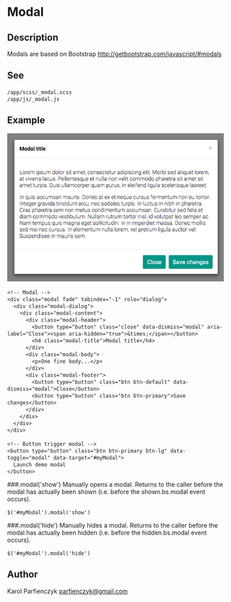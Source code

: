 Modal
==================================

## Description
Modals are based on Bootstrap http://getbootstrap.com/javascript/#modals


## See
	
	/app/scss/_modal.scss
	/app/js/_modal.js


## Example

![Alt text](/app/images/modal.png "Modal")

	<!-- Modal -->
	<div class="modal fade" tabindex="-1" role="dialog">
	  <div class="modal-dialog">
	    <div class="modal-content">
	      <div class="modal-header">
	        <button type="button" class="close" data-dismiss="modal" aria-label="Close"><span aria-hidden="true">&times;</span></button>
	        <h4 class="modal-title">Modal title</h4>
	      </div>
	      <div class="modal-body">
	        <p>One fine body...</p>
	      </div>
	      <div class="modal-footer">
	        <button type="button" class="btn btn-default" data-dismiss="modal">Close</button>
	        <button type="button" class="btn btn-primary">Save changes</button>
	      </div>
	    </div>
	  </div>
	</div>
	
	<!-- Button trigger modal -->
    <button type="button" class="btn btn-primary btn-lg" data-toggle="modal" data-target="#myModal">
      Launch demo modal
    </button>
    
    
###.modal('show')
Manually opens a modal. Returns to the caller before the modal has actually been shown (i.e. before the shown.bs.modal event occurs).    
	
	$('#myModal').modal('show')
	
###.modal('hide')
Manually hides a modal. Returns to the caller before the modal has actually been hidden (i.e. before the hidden.bs.modal event occurs).

	$('#myModal').modal('hide')	
	    

## Author

Karol Parfienczyk <parfienczyk@gmail.com>
 
